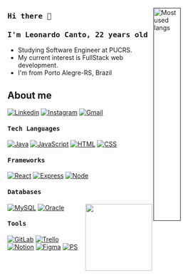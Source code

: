 
[<img align="right" src="https://camo.githubusercontent.com/c1dcb74cc1c1835b1d716f5051499a2814c683c806b15f04b0eba492863703e9/68747470733a2f2f63646e2e6472696262626c652e636f6d2f75736572732f3733303730332f73637265656e73686f74732f363538313234332f6176656e746f2e676966" alt="Most used langs" width="35%" /> ]()
### <samp>Hi there 👋</samp>

### <samp> I'm Leonardo Canto, 22 years old </samp>


- Studying Software Engineer at PUCRS.
- My current interest is FullStack web development.
- I'm from Porto Alegre-RS, Brazil


## About me
[![Linkedin](https://img.shields.io/badge/LinkedIn-0077B5?style=for-the-badge&logo=linkedin&logoColor=white)](https://www.linkedin.com/in/leonardo-machado1/)
[![Instagram](https://img.shields.io/badge/Instagram-E4405F?style=for-the-badge&logo=instagram&logoColor=white)](https://www.instagram.com/_leonardocanto/)
[![Gmail](https://img.shields.io/badge/Gmail-D14836?style=for-the-badge&logo=gmail&logoColor=white)](mailto:leonardo.machado785@gmail.com)

#### <samp> Tech Languages </samp>
[![Java](https://img.shields.io/badge/Java-ED8B00?style=for-the-badge&logo=openjdk&logoColor=white)]()
[![JavaScript](https://img.shields.io/badge/JavaScript-323330?style=for-the-badge&logo=javascript&logoColor=F7DF1E)]()
[![HTML](https://img.shields.io/badge/HTML5-E34F26?style=for-the-badge&logo=html5&logoColor=white)]()
[![CSS](https://img.shields.io/badge/CSS3-1572B6?style=for-the-badge&logo=css3&logoColor=white)]()

#### <samp> Frameworks </samp>
[![React](https://img.shields.io/badge/React-20232A?style=for-the-badge&logo=react&logoColor=61DAFB)]()
[![Express](https://img.shields.io/badge/Express.js-404D59?style=for-the-badge)]()
[![Node](https://img.shields.io/badge/Node.js-43853D?style=for-the-badge&logo=node.js&logoColor=white)]()  

#### <samp> Databases </samp>
[![MySQL](https://img.shields.io/badge/MySQL-00000F?style=for-the-badge&logo=mysql&logoColor=white)]()
[![Oracle](https://img.shields.io/badge/Oracle-F80000?style=for-the-badge&logo=oracle&logoColor=black)]()
<a href="https://github.com/leocanto">
     <img align="right" height="150em" src="https://github-readme-stats.vercel.app/api/top-langs/?username=leocanto&theme=tokyonight&hide_border=false&&layout=compact"/>
</a>

#### <samp> Tools </samp>
[![GitLab](https://img.shields.io/badge/GitLab-330F63?style=for-the-badge&logo=gitlab&logoColor=white)](https://tools.ages.pucrs.br/leonardo.canto)
[![Trello](https://img.shields.io/badge/Trello-0052CC?style=for-the-badge&logo=trello&logoColor=white)]()
[![Notion](https://img.shields.io/badge/Notion-000000?style=for-the-badge&logo=notion&logoColor=white)]()
[![Figma](https://img.shields.io/badge/Figma-F24E1E?style=for-the-badge&logo=figma&logoColor=white)]()
[![PS](https://img.shields.io/badge/Adobe%20Photoshop-31A8FF?style=for-the-badge&logo=Adobe%20Photoshop&logoColor=black)]()

 
 
